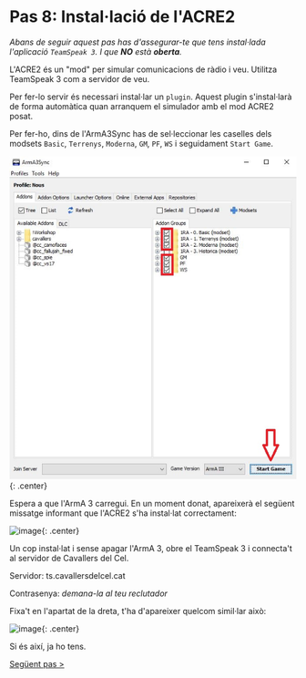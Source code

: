 # Pas 8: Instal·lació de l'ACRE2

*Abans de seguir aquest pas has d'assegurar-te que tens instal·lada l'aplicació `TeamSpeak 3`. I que **NO** està **oberta**.*

L'ACRE2 és un "mod" per simular comunicacions de ràdio i veu. Utilitza TeamSpeak 3 com a servidor de veu.

Per fer-lo servir és necessari instal·lar un `plugin`. Aquest plugin s'instal·larà de forma automàtica quan arranquem el simulador amb el mod ACRE2 posat.

Per fer-ho, dins de l'ArmA3Sync has de sel·leccionar les caselles dels modsets `Basic`, `Terrenys`, `Moderna`, `GM`, `PF`, `WS` i seguidament `Start Game`.

![image](_imatges/acre2_1.png){: .center}

Espera a que l'ArmA 3 carregui. En un moment donat, apareixerà el següent missatge informant que l'ACRE2 s'ha instal·lat correctament:

![image](_imatges/acre2_2.png){: .center}

Un cop instal·lat i sense apagar l'ArmA 3, obre el TeamSpeak 3 i connecta't al servidor de Cavallers del Cel.

Servidor: ts.cavallersdelcel.cat

Contrasenya: *demana-la al teu reclutador*

Fixa't en l'apartat de la dreta, t'ha d'apareixer quelcom simil·lar això:

![image](_imatges/acre2_4.png){: .center}

Si és així, ja ho tens.

[Següent pas >](http://arma.cavallersdelcel.cat/gn/pas9)
